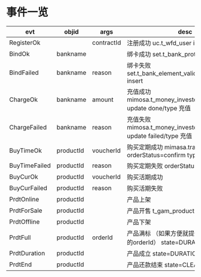 # 事件一览

| evt           | objid      |   args        | desc  
| ------------- | ---------- | ------------- | -----
| RegisterOk    |            | contractId    | 注册成功  uc.t_wfd_user insert
| BindOk        | bankname   |               | 绑卡成功  set.t_bank_protocol insert 1
| BindFailed    | bankname   | reason        | 绑卡失败  set.t_bank_element_validation/t_bank_log insert
| ChargeOk      | bankname   | amount        | 充值成功  mimosa.t_money_investor_bankorder update done/type 充值
| ChargeFailed  | bankname   | reason        | 充值失败  mimosa.t_money_investor_bankorder update failed/type 充值
| BuyTimeOk     | productId  | voucherId     | 购买定期成功 mimasa.tradeorder update orderStatus=confirm type=invest
| BuyTimeFailed | productId  | reason        | 购买定期失败 orderStatus=failed
| BuyCurOk      | productId  | voucherId     | 购买活期成功
| BuyCurFailed  | productId  | reason        | 购买活期失败
| PrdtOnline    | productId  |               | 产品上架 
| PrdtForSale   | productId  |               | 产品开售 t_gam_product state=RAISING
| PrdtOffline   | productId  |               | 产品下架 
| PrdtFull      | productId  | orderId       | 产品满标 （如果方便就提供最后一笔的订单的orderId） state=DURATIONING
| PrdtDuration  | productId  |               | 产品成立 state=DURATIONING
| PrdtEnd       | productId  |               | 产品还款结束 state=CLEARED
